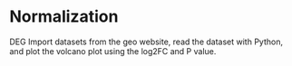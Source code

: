 # Normalization
DEG Import datasets from the geo website, read the dataset with Python, and plot the volcano plot using the log2FC and P value.
